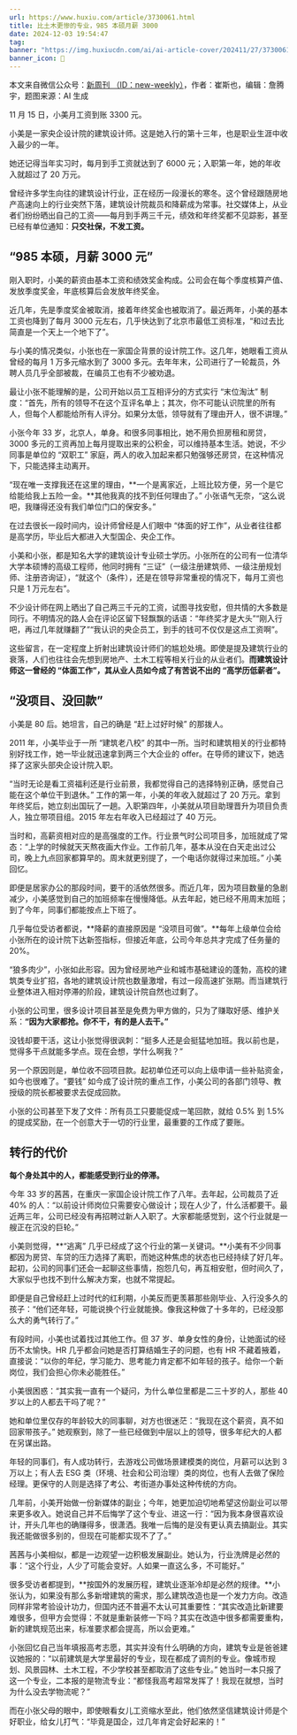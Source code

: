```yaml
---
url: https://www.huxiu.com/article/3730061.html
title: 比土木更惨的专业，985 本硕月薪 3000
date: 2024-12-03 19:54:47
tag: 
banner: "https://img.huxiucdn.com/ai/ai-article-cover/202411/27/3730061-2-mjv2-1.png?imageView2/1/w/800/h/450/|imageMogr2/strip/interlace/1/quality/85/format/webp"
banner_icon: 🔖
---
```

本文来自微信公众号：[新周刊 （ID：new-weekly）](http://mp.weixin.qq.com/s?__biz=MjM5ODMzMDMyMw==&mid=2654766288&idx=1&sn=0f9de46b5d6aed1614c9cbffd90bc231&chksm=bc7de487c6e67fc9fd618228f9d5eef8a8b3c6b96cf6d2e20d5d1c1fd2459115a6610be1ccf2#rd)，作者：崔斯也，编辑：詹腾宇，题图来源：AI 生成

11 月 15 日，小美月工资到账 3300 元。

小美是一家央企设计院的建筑设计师。这是她入行的第十三年，也是职业生涯中收入最少的一年。

她还记得当年实习时，每月到手工资就达到了 6000 元；入职第一年，她的年收入就超过了 20 万元。

曾经许多学生向往的建筑设计行业，正在经历一段漫长的寒冬。这个曾经跟随房地产高速向上的行业突然下落，建筑设计院裁员和降薪成为常事。社交媒体上，从业者们纷纷晒出自己的工资——每月到手两三千元，绩效和年终奖都不见踪影，甚至已经有单位通知：**只交社保，不发工资。**

## “985 本硕，月薪 3000 元”

刚入职时，小美的薪资由基本工资和绩效奖金构成。公司会在每个季度核算产值、发放季度奖金，年底核算后会发放年终奖金。

近几年，先是季度奖金被取消，接着年终奖金也被取消了。最近两年，小美的基本工资也降到了每月 3000 元左右，几乎快达到了北京市最低工资标准，“和过去比简直是一个天上一个地下了”。

与小美的情况类似，小张也在一家国企背景的设计院工作。这几年，她眼看工资从曾经的每月 1 万多元缩水到了 3000 多元。去年年末，公司进行了一轮裁员，外聘人员几乎全部被裁，在编员工也有不少被劝退。

最让小张不能理解的是，公司开始以员工互相评分的方式实行 “末位淘汰” 制度：“首先，所有的领导不在这个互评名单上；其次，你不可能认识院里的所有人，但每个人都能给所有人评分。如果分太低，领导就有了理由开人，很不讲理。”

小张今年 33 岁，北京人，单身。和很多同事相比，她不用负担房租和房贷，3000 多元的工资再加上每月提取出来的公积金，可以维持基本生活。她说，不少同事是单位的 “双职工” 家庭，两人的收入加起来都只勉强够还房贷，在这种情况下，只能选择主动离开。

“现在唯一支撑我还在这里的理由，**一个是离家近，上班比较方便，另一个是它给能给我上五险一金。**其他我真的找不到任何理由了。” 小张语气无奈，“这么说吧，我赚得还没有我们单位门口的保安多。”

在过去很长一段时间内，设计师曾经是人们眼中 “体面的好工作”，从业者往往都是高学历，毕业后大都进入大型国企、央企工作。

小美和小张，都是知名大学的建筑设计专业硕士学历。小张所在的公司有一位清华大学本硕博的高级工程师，他同时拥有 “三证”（一级注册建筑师、一级注册规划师、注册咨询证），“就这个（条件），还是在领导非常重视的情况下，每月工资也只是 1 万元左右”。

不少设计师在网上晒出了自己两三千元的工资，试图寻找安慰，但共情的大多数是同行。不明情况的路人会在评论区留下轻飘飘的话语：“年终奖才是大头”“刚入行吧，再过几年就赚翻了”“我认识的央企员工，到手的钱可不仅仅是这点工资啊”。

这些留言，在一定程度上折射出建筑设计师们的尴尬处境。即使是提及建筑行业的衰落，人们也往往会先想到房地产、土木工程等相关行业的从业者们。**而建筑设计师这一曾经的 “体面工作”，其从业人员如今成了有苦说不出的 “高学历低薪者”。**

## “没项目、没回款”

小美是 80 后。她坦言，自己的确是 “赶上过好时候” 的那拨人。

2011 年，小美毕业于一所 “建筑老八校” 的其中一所。当时和建筑相关的行业都特别好找工作，她一毕业就迅速拿到两三个大企业的 offer。在导师的建议下，她选择了这家头部央企设计院入职。

“当时无论是看工资福利还是行业前景，我都觉得自己的选择特别正确，感觉自己能在这个单位干到退休。” 工作的第一年，小美的年收入就超过了 20 万元。拿到年终奖后，她立刻出国玩了一趟。入职第四年，小美就从项目助理晋升为项目负责人，独立带项目组。2015 年左右年收入已经超过了 40 万元。

当时和，高薪资相对应的是高强度的工作。行业景气时公司项目多，加班就成了常态：“上学的时候就天天熬夜画大作业。工作前几年，基本从没在白天走出过公司，晚上九点回家都算早的。周末就更别提了，一个电话你就得过来加班。” 小美回忆。

即便是居家办公的那段时间，要干的活依然很多。而近几年，因为项目数量的急剧减少，小美感觉到自己的加班频率在慢慢降低。从去年起，她已经不用周末加班；到了今年，同事们都能按点上下班了。

几乎每位受访者都说，**降薪的直接原因是 “没项目可做”。**每年上级单位会给小张所在的设计院下达新签指标，但接近年底，公司今年总共才完成了任务量的 20%。

“狼多肉少”，小张如此形容。因为曾经房地产业和城市基础建设的蓬勃，高校的建筑类专业扩招，各地的建筑设计院也数量激增，有过一段高速扩张期。而当建筑行业整体进入相对停滞的阶段，建筑设计院自然也过剩了。

小张的公司里，很多设计项目甚至是免费为甲方做的，只为了赚取好感、维护关系：**“因为大家都抢。你不干，有的是人去干。”**

没钱却要干活，这让小张觉得很讽刺：“挺多人还是会挺猛地加班。我以前也是，觉得多干点就能多学点。现在会想，学什么啊我？”

另一个原因则是，单位收不回项目款。起初单位还可以向上级申请一些补贴资金，如今也很难了。“要钱” 如今成了设计院的重点工作，小美公司的各部门领导、教授级的院长都被要求去促成回款。

小张的公司甚至下发了文件：所有员工只要能促成一笔回款，就给 0.5% 到 1.5% 的提成奖励，在一个创意大于一切的行业里，最重要的工作成了要账。

## 转行的代价

**每个身处其中的人，都能感受到行业的停滞。**

今年 33 岁的茜茜，在重庆一家国企设计院工作了八年。去年起，公司裁员了近 40% 的人：“以前设计师岗位只需要安心做设计；现在人少了，什么活都要干。最近两三年，公司已经没有再招聘过新人入职了。大家都能感觉到，这个行业就是一艘正在沉没的巨轮。”

小美则觉得，**“逃离” 几乎已经成了这个行业的第一关键词。**小美有不少同事都因为房贷、车贷的压力选择了离职，而她这种焦虑的状态也已经持续了好几年。起初，公司的同事们还会一起聊这些事情，抱怨几句，再互相安慰，但时间久了，大家似乎也找不到什么解决方案，也就不常提起。

即便是自己曾经赶上过时代的红利期，小美反而更羡慕那些刚毕业、入行没多久的孩子：“他们还年轻，可能说换个行业就能换。像我这种做了十多年的，已经没那么大的勇气转行了。”

有段时间，小美也试着找过其他工作。但 37 岁、单身女性的身份，让她面试的经历不太愉快。HR 几乎都会问她是否打算结婚生子的问题，也有 HR 不藏着掖着，直接说：“以你的年纪，学习能力、思考能力肯定都不如年轻的孩子。给你一个新岗位，我们会担心你未必能胜任。”

小美很困惑：“其实我一直有一个疑问，为什么单位里都是二三十岁的人，那些 40 岁以上的人都去干吗了呢？”

她和单位里仅存的年龄较大的同事聊，对方也很迷茫：“我现在这个薪资，真不如回家带孩子。” 她观察到，除了一些已经做到中层以上的领导，很多年纪大的人都在另谋出路。

年轻的同事们，有人成功转行，去游戏公司做场景建模类的岗位，月薪可以达到 3 万以上；有人去 ESG 类（环境、社会和公司治理）类的岗位，也有人去做了保险经理。更保守的人则是选择了考公、考街道办事处这种传统的方向。

几年前，小美开始做一份新媒体的副业；今年，她更加迫切地希望这份副业可以带来更多收入。她说自己并不后悔学了这个专业、进这一行：“因为我本身很喜欢设计，开头几年也的确赚得多，很潇洒。我唯一后悔的是没有更认真去搞副业。其实我还能做很多别的，但现在可能都实现不了了。”

茜茜与小美相似，都是一边观望一边积极发展副业。她认为，行业洗牌是必然的事：“这个行业，人少了可能会变好。人如果一直这么多，不可能好。”

很多受访者都提到，**按国外的发展历程，建筑业逐渐冷却是必然的规律。**小张认为，如果没有那么多新增建筑的需求，那么建筑改造也是一个发力方向。改造同样非常考验设计功力，但国内还不普遍不太认可其重要性：“其实改造比新建要难很多，但甲方会觉得：不就是重新装修一下吗？其实在改造中很多都需要重构，新的建筑规范出来，标准要求都会提高，所以会更难。”

小张回忆自己当年填报高考志愿，其实并没有什么明确的方向，建筑专业是爸爸建议她报的：“以前建筑是大学里最好的专业，现在都成了调剂的专业。像城市规划、风景园林、土木工程，不少学校甚至都取消了这些专业。” 她当时一本只报了这一个专业，二本报的是物流专业：“都怪我高考超常发挥了！我现在就想，当时为什么没去学物流呢？”

而在小张父母的眼中，即使眼看女儿工资缩水至此，他们依然坚信建筑设计师是个好职业，给女儿打气：“毕竟是国企，过几年肯定会好起来的！”